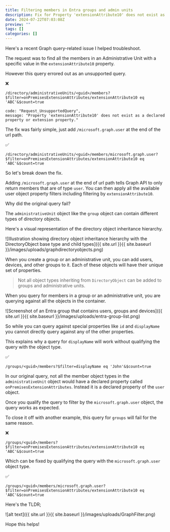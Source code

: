 ```yaml
---
title: Filtering members in Entra groups and admin units
description: Fix for Property 'extensionAttribute10' does not exist as a declared property or extension property
date: 2024-07-22T07:03:08Z
preview: ""
tags: []
categories: []
---
```


Here's a recent Graph query-related issue I helped troubleshoot.

The request was to find all the members in an Administrative Unit with a specific value in the `extensionAttribute10` property.

However this query errored out as an unsupported query.

❌
```
/directory/administrativeUnits/<guid>/members?$filter=onPremisesExtensionAttributes/extensionAttribute10 eq 'ABC'&$count=true

code: "Request_UnsupportedQuery",
message: "Property 'extensionAttribute10' does not exist as a declared property or extension property."
```

The fix was fairly simple, just add `/microsoft.graph.user` at the end of the url path.

✅
```
/directory/administrativeUnits/<guid>/members/microsoft.graph.user?$filter=onPremisesExtensionAttributes/extensionAttribute10 eq 'ABC'&$count=true
```

So let's break down the fix.

Adding `/microsoft.graph.user` at the end of url path tells Graph API to only return members that are of type `user`. You can then apply all the available user object property filters including filtering by `extensionAttribute10`.

Why did the original query fail?

The `administrativeUnit` object like the `group` object can contain different types of directory objects.

Here's a visual representation of the directory object inheritance hierarchy.

![Illustration showing directory object inheritance hierarchy with the DirectoryObject base type and child types]({{ site.url }}{{ site.baseurl }}/images/uploads/graphdirectoryobjects.png)

When you create a group or an administrative unit, you can add users, devices, and other groups to it. Each of these objects will have their unique set of properties.

> Not all object types inheriting from `DirectoryObject` can be added to groups and administrative units.

When you query for members in a group or an administrative unit, you are querying against all the objects in the container.

![Screenshot of an Entra group that contains users, groups and devices]({{ site.url }}{{ site.baseurl }}/images/uploads/entra-group-list.png)

So while you can query against special properties like `id` and `displayName` you cannot directly query against any of the other properties.

This explains why a query for `displayName` will work without qualifying the query with the object type.

✅
```
/groups/<guid>/members?$filter=displayName eq 'John'&$count=true
```

In our original query, not all the member object types in the `administrativeUnit` object would have a declared property called `onPremisesExtensionAttributes`. Instead it is a declared property of the `user` object.

Once you qualify the query to filter by the `microsoft.graph.user` object, the query works as expected.

To close it off with another example, this query for `groups` will fail for the same reason.

❌
```
/groups/<guid>/members?$filter=onPremisesExtensionAttributes/extensionAttribute10 eq 'ABC'&$count=true
```

Which can be fixed by qualifying the query with the `microsoft.graph.user` object type.

✅
```
/groups/<guid>/members/microsoft.graph.user?$filter=onPremisesExtensionAttributes/extensionAttribute10 eq 'ABC'&$count=true
```

Here's the TLDR;

![alt text]({{ site.url }}{{ site.baseurl }}/images/uploads/GraphFilter.png)

Hope this helps!
